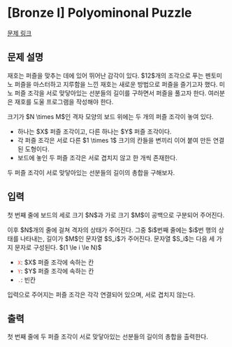 # [Bronze I] Polyominonal Puzzle

[문제 링크](https://www.acmicpc.net/problem/34511) 

## 문제 설명

<p>재호는 퍼즐을 맞추는 데에 있어 뛰어난 감각이 있다. $12$개의 조각으로 푸는 펜토미노 퍼즐을 마스터하고 지루함을 느낀 재호는 새로운 방법으로 퍼즐을 즐기고자 했다. 미노 퍼즐 조각을 서로 맞닿아있는 선분들의 길이를 구하면서 퍼즐을 풀고자 한다. 여러분은 재호를 도울 프로그램을 작성해야 한다.</p>

<p>크기가 $N \times M$인 격자 모양의 보드 위에는 두 개의 퍼즐 조각이 놓여 있다.</p>

<ul>
<li>하나는 $X$ 퍼즐 조각이고, 다른 하나는 $Y$ 퍼즐 조각이다.</li>
<li>각 퍼즐 조각은 서로 다른 $1 \times 1$ 크기의 칸들을 변끼리 이어 붙여 만든 연결된 도형이다.</li>
<li>보드에 놓인 두 퍼즐 조각은 서로 겹치지 않고 한 개씩 존재한다.</li>
</ul>

<p>두 퍼즐 조각이 서로 맞닿아있는 선분들의 길이의 총합을 구해보자.</p>

## 입력 

 <p>첫 번째 줄에 보드의 세로 크기 $N$과 가로 크기 $M$이 공백으로 구분되어 주어진다.</p>

<p>이후 $N$개의 줄에 걸쳐 격자의 상태가 주어진다. 그중 $i$번째 줄에는 $i$번 행의 상태를 나타내는, 길이가 $M$인 문자열 $S_i$가 주어진다. 문자열 $S_i$는 다음 세 가지 문자로 구성된다. $(1 \le i \le N)$</p>

<ul>
<li><span style="color:#e74c3c;"><code>X</code></span>: $X$ 퍼즐 조각에 속하는 칸</li>
<li><span style="color:#e74c3c;"><code>Y</code></span>: $Y$ 퍼즐 조각에 속하는 칸</li>
<li><span style="color:#e74c3c;"><code>.</code></span>: 빈칸</li>
</ul>

<p>입력으로 주어지는 퍼즐 조각은 각각 연결되어 있으며, 서로 겹치지 않는다.</p>

## 출력 

 <p>첫 번째 줄에 두 퍼즐 조각이 서로 맞닿아있는 선분들의 길이의 총합을 출력한다.</p>

